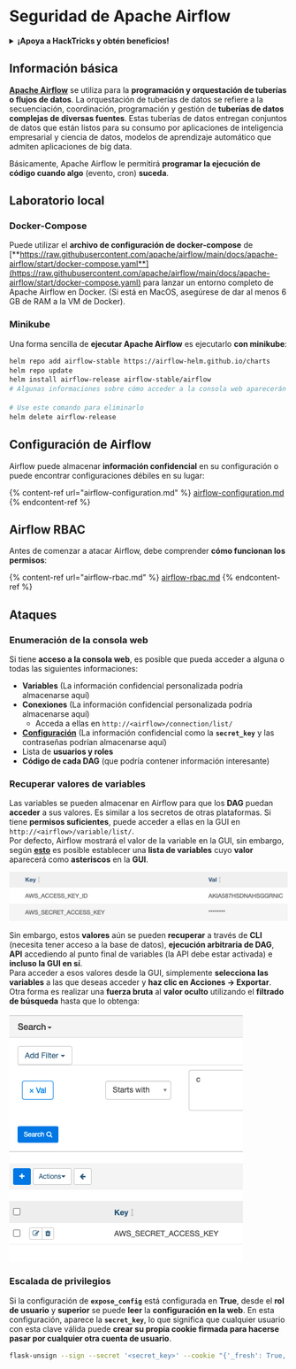 # Seguridad de Apache Airflow

<details>

<summary><strong>¡Apoya a HackTricks y obtén beneficios!</strong></summary>

* Si quieres ver a tu **empresa anunciada en HackTricks** o si quieres acceder a la **última versión de PEASS o descargar HackTricks en PDF** ¡Consulta los [**PLANES DE SUSCRIPCIÓN**](https://github.com/sponsors/carlospolop)!
* Obtén el [**oficial PEASS & HackTricks swag**](https://peass.creator-spring.com)
* Descubre [**The PEASS Family**](https://opensea.io/collection/the-peass-family), nuestra colección de exclusivos [**NFTs**](https://opensea.io/collection/the-peass-family)
* **Únete al** 💬 [**grupo de Discord**](https://discord.gg/hRep4RUj7f) o al [**grupo de telegram**](https://t.me/peass) o **sígueme** en **Twitter** 🐦 [**@carlospolopm**](https://twitter.com/carlospolopm)**.**
* **Comparte tus trucos de hacking enviando PR a los repositorios de** [**HackTricks**](https://github.com/carlospolop/hacktricks) y [**HackTricks Cloud**](https://github.com/carlospolop/hacktricks-cloud).

</details>

## Información básica

[**Apache Airflow**](https://airflow.apache.org) se utiliza para la **programación y orquestación de tuberías o flujos de datos**. La orquestación de tuberías de datos se refiere a la secuenciación, coordinación, programación y gestión de **tuberías de datos complejas de diversas fuentes**. Estas tuberías de datos entregan conjuntos de datos que están listos para su consumo por aplicaciones de inteligencia empresarial y ciencia de datos, modelos de aprendizaje automático que admiten aplicaciones de big data.

Básicamente, Apache Airflow le permitirá **programar la ejecución de código cuando algo** (evento, cron) **suceda**.

## Laboratorio local

### Docker-Compose

Puede utilizar el **archivo de configuración de docker-compose** de [**https://raw.githubusercontent.com/apache/airflow/main/docs/apache-airflow/start/docker-compose.yaml**](https://raw.githubusercontent.com/apache/airflow/main/docs/apache-airflow/start/docker-compose.yaml) para lanzar un entorno completo de Apache Airflow en Docker. (Si está en MacOS, asegúrese de dar al menos 6 GB de RAM a la VM de Docker).

### Minikube

Una forma sencilla de **ejecutar Apache Airflow** es ejecutarlo **con minikube**:

```bash
helm repo add airflow-stable https://airflow-helm.github.io/charts
helm repo update
helm install airflow-release airflow-stable/airflow
# Algunas informaciones sobre cómo acceder a la consola web aparecerán después de este comando

# Use este comando para eliminarlo
helm delete airflow-release
```

## Configuración de Airflow

Airflow puede almacenar **información confidencial** en su configuración o puede encontrar configuraciones débiles en su lugar:

{% content-ref url="airflow-configuration.md" %}
[airflow-configuration.md](airflow-configuration.md)
{% endcontent-ref %}

## Airflow RBAC

Antes de comenzar a atacar Airflow, debe comprender **cómo funcionan los permisos**:

{% content-ref url="airflow-rbac.md" %}
[airflow-rbac.md](airflow-rbac.md)
{% endcontent-ref %}

## Ataques

### Enumeración de la consola web

Si tiene **acceso a la consola web**, es posible que pueda acceder a alguna o todas las siguientes informaciones:

* **Variables** (La información confidencial personalizada podría almacenarse aquí)
* **Conexiones** (La información confidencial personalizada podría almacenarse aquí)
  * Acceda a ellas en `http://<airflow>/connection/list/`
* [**Configuración**](./#airflow-configuration) (La información confidencial como la **`secret_key`** y las contraseñas podrían almacenarse aquí)
* Lista de **usuarios y roles**
* **Código de cada DAG** (que podría contener información interesante)

### Recuperar valores de variables

Las variables se pueden almacenar en Airflow para que los **DAG** puedan **acceder** a sus valores. Es similar a los secretos de otras plataformas. Si tiene **permisos suficientes**, puede acceder a ellas en la GUI en `http://<airflow>/variable/list/`.\
Por defecto, Airflow mostrará el valor de la variable en la GUI, sin embargo, según [**esto**](https://marclamberti.com/blog/variables-with-apache-airflow/) es posible establecer una **lista de variables** cuyo **valor** aparecerá como **asteriscos** en la **GUI**.

![](<../../.gitbook/assets/image (79).png>)

Sin embargo, estos **valores** aún se pueden **recuperar** a través de **CLI** (necesita tener acceso a la base de datos), **ejecución arbitraria de DAG**, **API** accediendo al punto final de variables (la API debe estar activada) e **incluso la GUI en sí**.\
Para acceder a esos valores desde la GUI, simplemente **selecciona las variables** a las que deseas acceder y **haz clic en Acciones -> Exportar**.\
Otra forma es realizar una **fuerza bruta** al **valor oculto** utilizando el **filtrado de búsqueda** hasta que lo obtenga:

![](<../../.gitbook/assets/image (30).png>)

### Escalada de privilegios

Si la configuración de **`expose_config`** está configurada en **True**, desde el **rol de usuario** y **superior** se puede **leer** la **configuración en la web**. En esta configuración, aparece la **`secret_key`**, lo que significa que cualquier usuario con esta clave válida puede **crear su propia cookie firmada para hacerse pasar por cualquier otra cuenta de usuario**.

```bash
flask-unsign --sign --secret '<secret_key>' --cookie "{'_fresh': True, '_id': '12345581593cf26619776d0a1e430c412171f4d12a58d30bef